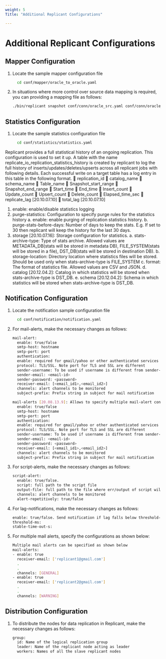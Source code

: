 ```yaml
---
weight: 5
Title: "Additional Replicant Configurations"

---
```


# Additional Replicant Configurations

## Mapper Configuration

1. Locate the sample mapper configuration file
    ```BASH
      cd conf/mapper/oracle_to_oracle.yaml
    ```
2. In situations where more control over source data mapping is required, you can providing a mapping file as follows:
    ```BASH
    ./bin/replicant snapshot conf/conn/oracle_src.yaml conf/conn/oracle_dst.yaml --map oracle_to_oracle.yaml
    ```

## Statistics Configuration

1. Locate the sample statistics configuration file
    ```BASH
      cd conf/statistics/statistics.yaml
    ```

Replicant provides a full statistical history of an ongoing replication. This configuration is used to set it up. A table with the name replicate_io_replication_statistics_history is created by replicant to log the full history of inserts/updates/deletes/upserts across all replicant jobs with following details. Each successful write on a target table has a log entry in this table in the following format.
	replication_id
	catalog_name
	schema_name
	Table_name
	Snapshot_start_range
	Snapshot_end_range
	Start_time
	End_time
	Insert_count
	Update_count
	Upsert_count
	Delete_count
	Elapsed_time_sec
	replicate_lag [20.10.07.10]
	total_lag [20.10.07.10]

1.	enable: enable/disable statistics logging
2.	purge-statistics: Configuration to specify purge rules for the statistics history
a.	enable: enable purging of replication statistics history.
b.	purge-stats-before-days: Number of days to keep the stats. E.g. If set to 30 then replicant will keep the history for the last 30 days.
3.	storage [20.10.07.16]: Storage configuration for statistics.
a.	stats-archive-type: Type of stats archive. Allowed values are METADATA_DB(stats will be stored in metadata DB), FILE_SYSTEM(stats will be stored in a file), DST_DB(stats will be stored in destination DB).
b.	storage-location: Directory location where statistics files will be stored. Should be used only when stats-archive-type is FILE_SYSTEM
c.	format: The format of statistics file. Allowed values are CSV and JSON.
d.	catalog [20.12.04.2]: Catalog in which statistics will be stored when stats-archive-type is DST_DB.
e.	schema [20.12.04.2]: Schema in which statistics will be stored when stats-archive-type is DST_DB.


## Notification Configuration

1. Locate the notification sample configuration file
    ```BASH
      cd conf/notification/notification.yaml
    ```
2. For mail-alerts, make the necessary changes as follows:

    ```BASH
    mail-alert:
      enable: true/false
      smtp-host: hostname
      smtp-port: port
      authentication:
      enable: required for gmail/yahoo or other authenticated services
      protocol: TLS/SSL. Note port for TLS and SSL are different
      sender-username: To be used if username is different from sender-email
      sender-email: <email-id>
      sender-password: <password>
      receiver-email: [<email_id1>,<email_id2>]
      channels: alert channels to be monitored
      subject-prefix: Prefix string in subject for mail notification

    mail-alerts [20.08.13.9]: Allows to specify multiple mail-alert configs as a list
      enable: true/false
      smtp-host: hostname
      smtp-port: port
      authentication:
      enable: required for gmail/yahoo or other authenticated services
      protocol: TLS/SSL. Note port for TLS and SSL are different
      sender-username: To be used if username is different from sender-email
      sender-email: <email-id>
      sender-password: <password>
      receiver-email: [<email_id1>,<email_id2>]
      channels: alert channels to be monitored
      subject-prefix: Prefix string in subject for mail notification

3. For script-alerts, make the necessary changes as follows:   

    ```BASH
    script-alert:
      enable: true/false.
      script: full path to the script file
      output-file: full path to the file where err/output of script will be written to
      channels: alert channels to be monitored
      alert-repetitively: true/false
    ```




4. For lag-notifications, make the necessary changes as follows:
    ```BASH
    enable: true/false. Send notification if lag falls below threshold-s and stabilizes under stable-time-out-s. The global lag (across all replicant nodes in case of distributed replication) is computed every check-interval-s second.
    threshold-ms:
    stable-time-out-s:
    ```
5. For multiple mail alerts, specify the configurations as shown below:
    ```BASH
    Multiple mail alerts can be specified as shown below
    mail-alerts:  
    - enable: true
      receiver-email: ['replicant1@gmail.com']
      .
      .
      channels: [GENERAL]
    - enable: true
      receiver-email: ['replicant2@gmail.com']
      .
      .
      channels: [WARNING]
    ```




## Distribution Configuration

1. To distribute the nodes for data replication in Replicant, make the necessary changes as follows:
    ```BASH
    group:
      id: Name of the logical replication group
      leader: Name of the replicant node acting as leader
      workers: Names of all the slave replicant nodes

    ```
